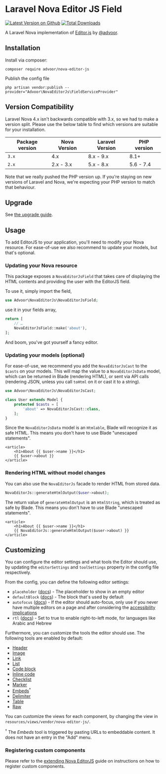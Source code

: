 # Laravel Nova Editor JS Field

[![Latest Version on Github](https://img.shields.io/github/release/advoor/nova-editor-js.svg?style=flat-square)](https://packagist.org/packages/advoor/nova-editor-js)
[![Total Downloads](https://img.shields.io/packagist/dt/advoor/nova-editor-js.svg?style=flat-square)](https://packagist.org/packages/advoor/nova-editor-js)

A Laravel Nova implementation of [Editor.js](https://github.com/codex-team/editor.js) by [@advoor](https://github.com/advoor).

## Installation

Install via composer:

```
composer require advoor/nova-editor-js
```

Publish the config file
```
php artisan vendor:publish --provider="Advoor\NovaEditorJs\FieldServiceProvider"
```

## Version Compatibility

Laravel Nova 4.x isn't backwards compatible with 3.x, so we had to make a version split.
Please use the below table to find which versions are suitable for your installation.

| Package version | Nova Version | Laravel Version | PHP version |
|-----------------|--------------|-----------------|-------------|
| `3.x`           | 4.x          | 8.x - 9.x       | 8.1+        |
| `2.x`           | 2.x - 3.x    | 5.x - 8.x       | 5.6 - 7.4   |

Note that we really pushed the PHP version up. If you're staying on
new versions of Laravel and Nova, we're expecting your PHP version to match that behaviour.

## Upgrade

See [the upgrade guide](./UPGRADING.md).

## Usage

To add EditorJS to your application, you'll need to modify your Nova resource.
For ease-of-use we also recommend to update your models, but that's optional.

### Updating your Nova resource

This package exposes a `NovaEditorJsField` that takes care of displaying the HTML contents
and providing the user with the EditorJS field.

To use it, simply import the field,

```php
use Advoor\NovaEditorJs\NovaEditorJsField;
```

use it in your fields array,

```php
return [
    // …
    NovaEditorJsField::make('about'),
];
```

And boom, you've got yourself a fancy editor.

### Updating your models (optional)

For ease-of-use, we recommend you add the `NovaEditorJsCast` to the `$casts` on your models.
This will map the value to a `NovaEditorJsData` model, which can be returned in Blade (rendering HTML), or sent
via API calls (rendering JSON, unless you call `toHtml` on it or cast it to a string).

```php
use Advoor\NovaEditorJs\NovaEditorJsCast;

class User extends Model {
    protected $casts = [
        'about' => NovaEditorJsCast::class,
    ];
}
```

Since the `NovaEditorJsData` model is an `Htmlable`, Blade will recognize it as
safe HTML. This means you don't have to use Blade "unescaped statements".

```blade
<article>
    <h1>About {{ $user->name }}</h1>
    {{ $user->about }}
</article>
```

### Rendering HTML without model changes

You can also use the `NovaEditorJs` facade to render HTML from stored data.

```php
NovaEditorJs::generateHtmlOutput($user->about);
```

The return value of `generateHtmlOutput` is an `HtmlString`, which is treated as
safe by Blade. This means you don't have to use Blade "unescaped statements".

```blade
<article>
    <h1>About {{ $user->name }}</h1>
    {{ NovaEditorJs::generateHtmlOutput($user->about) }}
</article>
```

## Customizing

You can configure the editor settings and what tools the Editor should use, by
updating the `editorSettings` and `toolSettings` property in the config file
respectively.

From the config, you can define the following editor settings:

- `placeholder` ([docs][placeholder-docs]) - The placeholder to show in an empty editor
- `defaultBlock` ([docs][defaultblock-docs]) - The block that's used by default
- `autofocus` ([docs][autofocus-docs]) - If the editor should auto-focus, only use if you never have multiple editors on a page and after considering the
[accessibility implications][autofocus-accessibility]
- `rtl` ([docs][rtl-docs]) - Set to true to enable right-to-left mode, for languages like Arabic and Hebrew

[placeholder-docs]: https://editorjs.io/configuration#placeholder
[defaultblock-docs]: https://editorjs.io/configuration#change-the-default-block
[autofocus-docs]: https://editorjs.io/configuration#autofocus
[autofocus-accessibility]: https://developer.mozilla.org/en-US/docs/Web/HTML/Global_attributes/autofocus#accessibility_considerations
[rtl-docs]: https://editorjs.io/i18n#rtl-support

Furthermore, you can customize the tools the editor should use. The following tools are enabled by default:

* [Header](https://github.com/editor-js/header)
* [Image](https://github.com/editor-js/image)
* [Link](https://github.com/editor-js/link)
* [List](https://github.com/editor-js/list)
* [Code block](https://github.com/editor-js/code)
* [Inline code](https://github.com/editor-js/inline-code)
* [Checklist](https://github.com/editor-js/checklist)
* [Marker](https://github.com/editor-js/marker)
* [Embeds](https://github.com/editor-js/embed)<sup>†</sup>
* [Delimiter](https://github.com/editor-js/delimiter)
* [Table](https://github.com/editor-js/table)
* [Raw](https://github.com/editor-js/raw)

You can customize the views for each component, by changing the view in `resources/views/vendor/nova-editor-js/`.

<sup>†</sup> The *Embeds* tool is triggered by pasting URLs to embeddable
content. It does not have an entry in the "Add" menu.

### Registering custom components

Please refer to the [extending Nova EditorJS](./EXTENDING.md) guide on instructions on how to register custom components.
